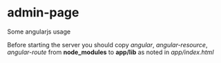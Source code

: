 # admin-page

Some angularjs usage

Before starting the server you should copy _angular_, _angular-resource_, _angular-route_ from **node_modules** to **app/lib** as noted in _app/index.html_
